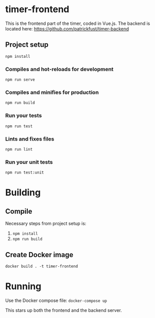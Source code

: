 # timer-frontend

This is the frontend part of the timer, coded in Vue.js.
The backend is located here: https://github.com/patrickfust/timer-backend

## Project setup
```
npm install
```

### Compiles and hot-reloads for development
```
npm run serve
```

### Compiles and minifies for production
```
npm run build
```

### Run your tests
```
npm run test
```

### Lints and fixes files
```
npm run lint
```

### Run your unit tests
```
npm run test:unit
```


# Building

## Compile
Necessary steps from project setup is:

1. `npm install`
2. `npm run build`

## Create Docker image 
`docker build . -t timer-frontend`

# Running

Use the Docker compose file:
`docker-compose up`

This stars up both the frontend and the backend server.
